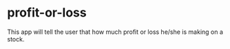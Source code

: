 # profit-or-loss
 This app will tell the user that how much profit or loss he/she is making on a stock.
